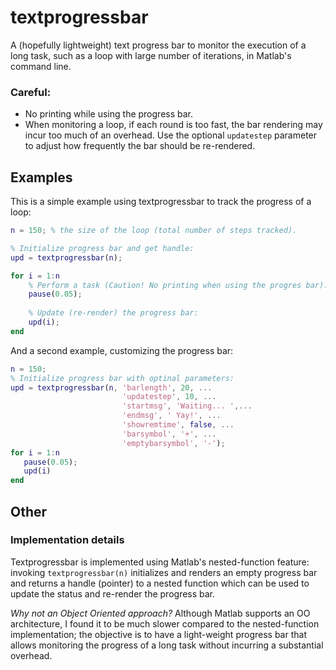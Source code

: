 # textprogressbar
A (hopefully lightweight) text progress bar to monitor the execution of a long task,
such as a loop with large number of iterations, in Matlab's command line.

### Careful:
* No printing while using the progress bar.
* When monitoring a loop, if each round is too fast, the bar rendering may incur too much of an overhead. Use the optional `updatestep` parameter to adjust how frequently the bar should be re-rendered.

## Examples

This is a simple example using textprogressbar to track the progress of a loop:
```matlab
n = 150; % the size of the loop (total number of steps tracked).

% Initialize progress bar and get handle:
upd = textprogressbar(n);

for i = 1:n
    % Perform a task (Caution! No printing when using the progres bar):
    pause(0.05);
    
    % Update (re-render) the progress bar:
    upd(i);
end
```
And a second example, customizing the progress bar:
```matlab
n = 150;
% Initialize progress bar with optinal parameters:
upd = textprogressbar(n, 'barlength', 20, ...
                         'updatestep', 10, ...
                         'startmsg', 'Waiting... ',...
                         'endmsg', ' Yay!', ...
                         'showremtime', false, ...
                         'barsymbol', '+', ...
                         'emptybarsymbol', '-');
for i = 1:n
   pause(0.05);
   upd(i)
end
```

## Other

### Implementation details
Textprogressbar is implemented using Matlab's nested-function feature: invoking `textprogressbar(n)` initializes and renders an empty progress bar and returns a handle (pointer) to a nested function which can be used to update the status and re-render the progress bar.

_Why not an Object Oriented approach?_ 
Although Matlab supports an OO architecture, I found it to be much slower compared to the nested-function implementation; the objective is to have a light-weight progress bar that allows monitoring the progress of a long task without incurring a substantial overhead.